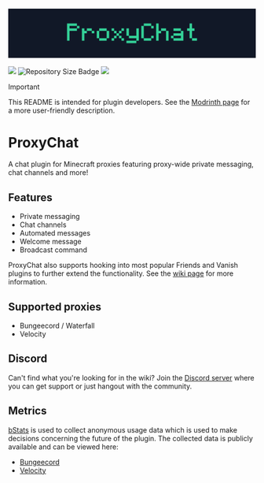 ![ProxyChatBanner](/assets/proxychat-banner.svg)

[<img src="https://img.shields.io/modrinth/dt/i4z1bWh6?style=for-the-badge&logo=modrinth&labelColor=%23111827&color=%2334d399">](https://modrinth.com/plugin/proxychat)
![Repository Size Badge](https://img.shields.io/github/repo-size/fabianmakila/proxychat?style=for-the-badge&labelColor=%23111827&color=%2310b981)
[<img src="https://img.shields.io/github/v/release/fabianmakila/proxychat?include_prereleases&style=for-the-badge&labelColor=%23111827&color=%2310b981">](https://github.com/fabianmakila/proxychat/releases)

> [!IMPORTANT]
> This README is intended for plugin developers. See the [Modrinth page](https://modrinth.com/plugin/proxychat) for a more user-friendly description.

# ProxyChat

A chat plugin for Minecraft proxies featuring proxy-wide private messaging, chat channels and more!

## Features

- Private messaging
- Chat channels
- Automated messages
- Welcome message
- Broadcast command

ProxyChat also supports hooking into most popular Friends and Vanish plugins to further extend the functionality.
See the [wiki page](https://github.com/fabianmakila/ProxyChat/wiki/plugin-hooks) for more information.

## Supported proxies

- Bungeecord / Waterfall
- Velocity

## Discord

Can't find what you're looking for in the wiki?
Join the [Discord server](https://discord.gg/hNMvqruCuK) where you can get support or just hangout with the community.

## Metrics

[bStats](https://bstats.org) is used to collect anonymous usage data which is used to make decisions concerning the
future of the plugin.
The collected data is publicly available and can be viewed here:

- [Bungeecord](https://bstats.org/plugin/bungeecord/ProxyChatBungee/18435)
- [Velocity](https://bstats.org/plugin/velocity/ProxyChat/15557)
